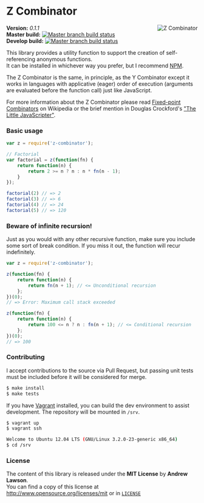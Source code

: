 # Z Combinator #

<img src="http://www.threadbombing.com/data/media/67/Recursive_shades.gif" alt="Z Combinator" align="right"/>

**Version:** *0.1.1*<br/>
**Master build:** [![Master branch build status][travis-master]][travis]<br/>
**Develop build:** [![Master branch build status][travis-develop]][travis]<br/>

This library provides a utility function to support the creation of self-referencing anonymous functions.<br/>
It can be installed in whichever way you prefer, but I recommend [NPM][npm].

The Z Combinator is the same, in principle, as the Y Combinator except it works in languages with applicative (eager)
order of execution (arguments are evaluated before the function call) just like JavaScript.

For more information about the Z Combinator please read [Fixed-point Combinators][wiki-combi] on Wikipedia or
the brief mention in Douglas Crockford's ["The Little JavaScripter"][little-js].


### Basic usage ###
```js
var z = require('z-combinator');

// Factorial
var factorial = z(function(fn) {
    return function(n) {
        return 2 >= n ? n : n * fn(n - 1);
    }
});

factorial(2) // => 2
factorial(3) // => 6
factorial(4) // => 24
factorial(5) // => 120
```

### Beware of infinite recursion! ###
Just as you would with any other recursive function, make sure you include some sort of break condition.
If you miss it out, the function will recur indefinitely.
```js
var z = require('z-combinator');

z(function(fn) {
    return function(n) {
        return fn(n + 1); // <= Unconditional recursion
    };
})(0);
// => Error: Maximum call stack exceeded

z(function(fn) {
    return function(n) {
        return 100 <= n ? n : fn(n + 1); // <= Conditional recursion
    };
})(0);
// => 100
```


### Contributing ###
I accept contributions to the source via Pull Request,
but passing unit tests must be included before it will be considered for merge.
```bash
$ make install
$ make tests
```

If you have [Vagrant][vagrant] installed, you can build the dev environment to assist development.
The repository will be mounted in `/srv`.
```bash
$ vagrant up
$ vagrant ssh

Welcome to Ubuntu 12.04 LTS (GNU/Linux 3.2.0-23-generic x86_64)
$ cd /srv
```


### License ###
The content of this library is released under the **MIT License** by **Andrew Lawson**.<br/>
You can find a copy of this license at http://www.opensource.org/licenses/mit or in [`LICENSE`][license]


<!-- Links -->
[travis]:         https://travis-ci.org/adlawson/z-combinator
[travis-master]:  https://travis-ci.org/adlawson/z-combinator.png?branch=master
[travis-develop]: https://travis-ci.org/adlawson/z-combinator.png?branch=develop
[npm]:            https://npmjs.org/package/z-combinator
[vagrant]:        http://vagrantup.com
[license]:        /LICENSE
[wiki-combi]:     http://en.wikipedia.org/wiki/Fixed-point_combinator
[little-js]:      http://www.crockford.com/javascript/little.html
